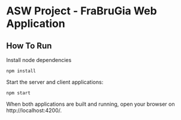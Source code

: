 # ASW Project - FraBruGia Web Application

## How To Run

Install node dependencies
```
npm install
```

Start the server and client applications:
```
npm start
```

When both applications are built and running, open your browser on http://localhost:4200/.
